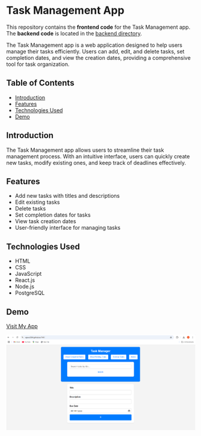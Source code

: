 # Task Management App

This repository contains the **frontend code** for the Task Management app. The **backend code** is located in the [backend directory](https://github.com/rajeev2004/TMb).

The Task Management app is a web application designed to help users manage their tasks efficiently. Users can add, edit, and delete tasks, set completion dates, and view the creation dates, providing a comprehensive tool for task organization.

## Table of Contents

- [Introduction](#introduction)
- [Features](#features)
- [Technologies Used](#technologies-used)
- [Demo](#demo)

## Introduction

The Task Management app allows users to streamline their task management process. With an intuitive interface, users can quickly create new tasks, modify existing ones, and keep track of deadlines effectively.

## Features

- Add new tasks with titles and descriptions
- Edit existing tasks
- Delete tasks
- Set completion dates for tasks
- View task creation dates
- User-friendly interface for managing tasks

## Technologies Used

- HTML
- CSS
- JavaScript
- React.js
- Node.js
- PostgreSQL

## Demo

[Visit My App](https://rajeev2004.github.io/TMf/)

![Screenshot](https://github.com/rajeev2004/TMf/blob/main/src/assets/screenshot.png?raw=true)
